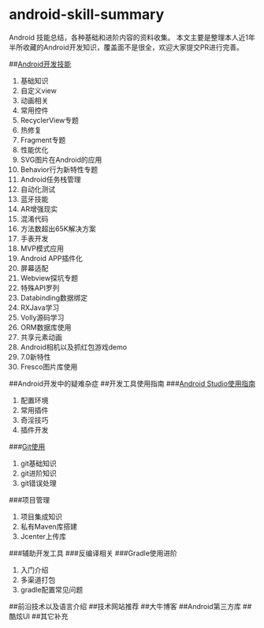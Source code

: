 # android-skill-summary
Android 技能总结，各种基础和进阶内容的资料收集。
本文主要是整理本人近1年半所收藏的Android开发知识，覆盖面不是很全，欢迎大家提交PR进行完善。


##[Android开发技能](Android技能/Android%E5%BC%80%E5%8F%91%E6%8A%80%E8%83%BD.md "Title")
1. 基础知识
1. 自定义view
1. 动画相关
1. 常用控件
1. RecyclerView专题
1. 热修复
1. Fragment专题
1. 性能优化
1. SVG图片在Android的应用
1. Behavior行为新特性专题
1. Android任务栈管理
1. 自动化测试
1. 蓝牙技能
1. AR增强现实
1. 混淆代码
1. 方法数超出65K解决方案
1. 手表开发
1. MVP模式应用
1. Android APP插件化
1. 屏幕适配
1. Webview探坑专题
1. 特殊API罗列
1. Databinding数据绑定
1. RXJava学习
1. Volly源码学习
1. ORM数据库使用
1. 共享元素动画
1. Android相机以及抓红包游戏demo
1. 7.0新特性
1. Fresco图片库使用


##Android开发中的疑难杂症
##开发工具使用指南
###[Android Studio使用指南](开发工具使用指南/Android%20studio使用指南/Android%20studio使用指南.md "Title")
1. 配置环境
1. 常用插件
1. 奇淫技巧
1. 插件开发


###[Git使用](开发工具使用指南/Git使用/git使用.md "Title")
1. git基础知识
1. git进阶知识
1. git错误处理


###项目管理
1. 项目集成知识
1. 私有Maven库搭建
1. Jcenter上传库


###辅助开发工具
###反编译相关
###Gradle使用进阶
1. 入门介绍
1. 多渠道打包
1. gradle配置常见问题


##前沿技术以及语言介绍
##技术网站推荐
##大牛博客
##Android第三方库
##酷炫UI
##其它补充
